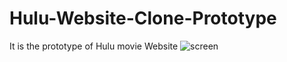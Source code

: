 # Hulu-Website-Clone-Prototype
It is the prototype of Hulu movie Website
![screen](https://user-images.githubusercontent.com/65448326/168586914-d077afb0-d854-47e4-9874-38706ea833ef.png)
